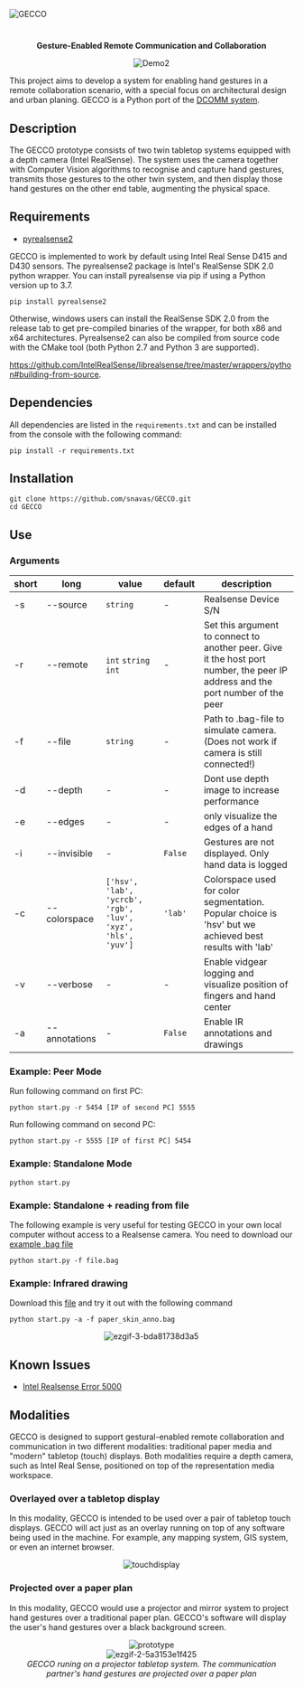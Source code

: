 ![GECCO](https://snavas.github.io/img/GECCO.png)
#

<div align="center">
  
  **Gesture-Enabled Remote Communication and Collaboration** 
  
  ![Demo2](media/example_skin.gif)

</div>

This project aims to develop a system for enabling hand gestures in a remote collaboration scenario, with a special focus on architectural design and urban planing. GECCO is a Python port of the [DCOMM system](https://github.com/snavas/DCOMM).

## Description

The GECCO prototype consists of two twin tabletop systems equipped with a depth camera (Intel RealSense). The system uses the camera together with Computer Vision algorithms to recognise and capture hand gestures, transmits those gestures to the other twin system, and then display those hand gestures on the other end table, augmenting the physical space.

## Requirements
- [pyrealsense2](https://github.com/IntelRealSense/librealsense/tree/master/wrappers/python)

GECCO is implemented to work by default using Intel Real Sense D415 and D430 sensors. The pyrealsense2 package is Intel's RealSense SDK 2.0 python wrapper. You can install pyrealsense via pip if using a Python version up to 3.7.
```
pip install pyrealsense2
```
Otherwise, windows users can install the RealSense SDK 2.0 from the release tab to get pre-compiled binaries of the wrapper, for both x86 and x64 architectures. Pyrealsense2 can also be compiled from source code with the CMake tool (both Python 2.7 and Python 3 are supported). 

https://github.com/IntelRealSense/librealsense/tree/master/wrappers/python#building-from-source.

## Dependencies
All dependencies are listed in the ```requirements.txt``` and can be installed from the console with the following command: 

```pip install -r requirements.txt ```

## Installation
```
git clone https://github.com/snavas/GECCO.git
cd GECCO
```
## Use

### Arguments

| short| long         | value        | default   | description                                                                              |
| ---- | ------------ | ------------ | --------- | ---------------------------------------------------------------------------------------- |
| -s   | --source     | ```string``` | -         | Realsense Device S/N                                                                     |
| -r   | --remote     | ```int``` ```string``` ```int``` | -       | Set this argument to connect to another peer. Give it the host port number, the peer IP address and the port number of the peer | |
| -f   | --file       | ```string``` | -         | Path to .bag-file to simulate camera. (Does not work if camera is still connected!)      |
| -d   | --depth      | -            | -         | Dont use depth image to increase performance                                             |
| -e   | --edges      | -            | -         | only visualize the edges of a hand                                                       |
| -i   | --invisible  | -            |```False```| Gestures are not displayed. Only hand data is logged                                   |
| -c   | --colorspace | ```['hsv', 'lab', 'ycrcb', 'rgb', 'luv', 'xyz', 'hls', 'yuv']``` | ```'lab'``` | Colorspace used  for color segmentation. Popular choice is 'hsv' but we achieved best results with 'lab' |
| -v   | --verbose    | -            | -         | Enable vidgear logging and visualize position of fingers and hand center                 |
| -a   | --annotations| -            |```False```| Enable IR annotations and drawings                 |


### Example: Peer Mode
Run following command on first PC:
```
python start.py -r 5454 [IP of second PC] 5555
```
Run following command on second PC:
```
python start.py -r 5555 [IP of first PC] 5454
```

### Example: Standalone Mode
```
python start.py
```
### Example: Standalone + reading from file
The following example is very useful for testing GECCO in your own local computer without access to a Realsense camera. You need to download our [example .bag file](https://uni-muenster.sciebo.de/s/x6W2XDy0J4oUFNe)
```
python start.py -f file.bag
```
### Example: Infrared drawing
Download this [file](https://uni-muenster.sciebo.de/s/r3PaJG2CE3F9L04) and try it out with the following command
```
python start.py -a -f paper_skin_anno.bag
```

<div align="center">
  
![ezgif-3-bda81738d3a5](https://user-images.githubusercontent.com/9846759/125416534-966a2da3-edb9-44db-a1fb-2f973f8a8267.gif)
  
</div>

## Known Issues

- [Intel Realsense Error 5000](https://github.com/IntelRealSense/librealsense/issues/9270)

## Modalities

GECCO is designed to support gestural-enabled remote collaboration and communication in two different modalities: traditional paper media and "modern" tabletop (touch) displays. Both modalities require a depth camera, such as Intel Real Sense, positioned on top of the representation media workspace.

### Overlayed over a tabletop display

In this modality, GECCO is intended to be used over a pair of tabletop touch displays. GECCO will act just as an overlay running on top of any software being used in the machine. For example, any mapping system, GIS system, or even an internet browser.

<div align="center">
  
![touchdisplay](https://user-images.githubusercontent.com/9846759/124916994-954f9600-dff3-11eb-98ad-a110439c4de9.png)

</div>
  
### Projected over a paper plan

In this modality, GECCO would use a projector and mirror system to project hand gestures over a traditional paper plan. GECCO's software will display the user's hand gestures over a black background screen.

<div align="center">
  
  ![prototype](https://user-images.githubusercontent.com/9846759/125419157-3c85e2a1-d8d5-4678-9e29-9e18797b0cd0.png)
  <br>
  ![ezgif-2-5a3153e1f425](https://user-images.githubusercontent.com/9846759/124914772-08a3d880-dff1-11eb-949b-903a3d37e4cc.gif)
  <br>
  _GECCO runing on a projector tabletop system. The communication partner's hand gestures are projected over a paper plan_

</div>









